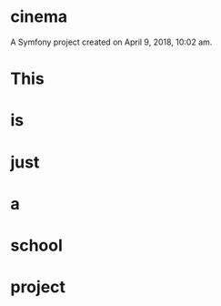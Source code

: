 cinema
======

A Symfony project created on April 9, 2018, 10:02 am.

# This
# is
# just
# a
# school
# project

